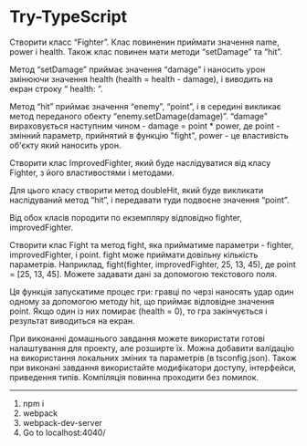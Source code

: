 # Try-TypeScript


Створити класс “Fighter”. Клас повиненин приймати значення name, power і health. Також клас повинен мати методи “setDamage” та “hit”.

Метод “setDamage” приймає значення “damage” і наносить урон змінюючи значення health (health = health - damage), і виводить на екран строку “ health: ”.

Метод “hit” приймає значення “enemy”, “point”, і в середині викликає метод переданого обекту “enemy.setDamage(damage)”. “damage” вираховується наступним чином - damage = point * power, де point - змінний параметр, прийнятий в функцію "fight", power - це властивість об'єкту який наносить урон.

Створити клас ImprovedFighter, який буде наслідуватися від класу Fighter, з його властивостями і методами.

Для цього класу створити метод doubleHit, який буде викликати наслідуваний метод “hit”, і передавати туди подвоєне значення “point”.

Від обох класів породити по екземпляру відповідно fighter, improvedFighter.

Створити клас Fight та метод fight, яка прийматиме параметри - fighter, improvedFighter, і point. fight може приймати довільну кількість параметрів. Наприклад, fight(fighter, improvedFighter, 25, 13, 45), де point = [25, 13, 45]. Можете задавати дані за допомогою текстового поля.

Ця функція запускатиме процес гри: гравці по черзі наносять удар один одному за допомогою методу hit, що приймає відповідне значення point. Якщо один із них помирає (health = 0), то гра закінчується і результат виводиться на екран.

При виконанні домашнього завдання можете використати готові налаштування для проекту, але розширте їх. Можна добавити валідацію на використання локальних зміних та параметрів (в tsconfig.json). Також при виконані завдання використайте модифікатори доступу, інтерфейси, приведення типів. Компіляція повинна проходити без помилок.

---

1. npm i
2. webpack   
3. webpack-dev-server
4. Go to localhost:4040/
